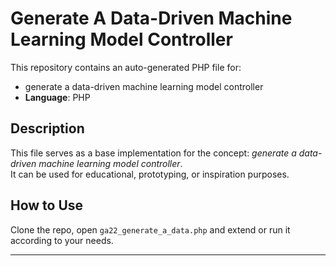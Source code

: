 # Generate A Data-Driven Machine Learning Model Controller

This repository contains an auto-generated PHP file for:

- generate a data-driven machine learning model controller
- **Language**: PHP

## Description

This file serves as a base implementation for the concept: *generate a data-driven machine learning model controller*.  
It can be used for educational, prototyping, or inspiration purposes.

## How to Use

Clone the repo, open `ga22_generate_a_data.php` and extend or run it according to your needs.

---


